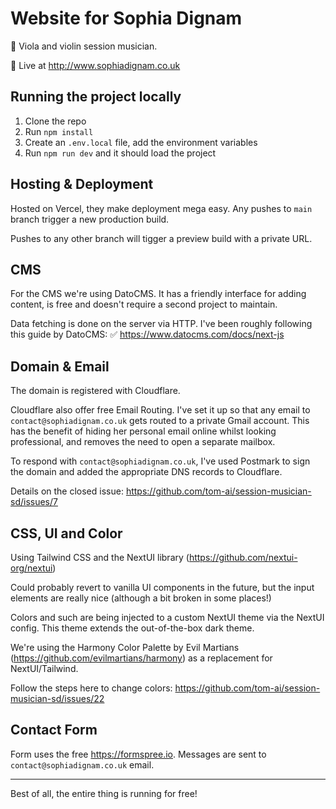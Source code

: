 # Website for Sophia Dignam

🎻 Viola and violin session musician.

🛜 Live at http://www.sophiadignam.co.uk

## Running the project locally

1. Clone the repo
2. Run `npm install`
3. Create an `.env.local` file, add the environment variables
4. Run `npm run dev` and it should load the project

## Hosting & Deployment

Hosted on Vercel, they make deployment mega easy. Any pushes to `main` branch trigger a new production build.

Pushes to any other branch will tigger a preview build with a private URL.

## CMS

For the CMS we're using DatoCMS. It has a friendly interface for adding content, is free and doesn't require a second project to maintain.

Data fetching is done on the server via HTTP. I've been roughly following this guide by DatoCMS:
✅ https://www.datocms.com/docs/next-js

## Domain & Email

The domain is registered with Cloudflare.

Cloudflare also offer free Email Routing. I've set it up so that any email to `contact@sophiadignam.co.uk` gets routed to a private Gmail account. This has the benefit of hiding her personal email online whilst looking professional, and removes the need to open a separate mailbox.

To respond with `contact@sophiadignam.co.uk`, I've used Postmark to sign the domain and added the appropriate DNS records to Cloudflare.

Details on the closed issue: https://github.com/tom-ai/session-musician-sd/issues/7

## CSS, UI and Color

Using Tailwind CSS and the NextUI library (https://github.com/nextui-org/nextui)

Could probably revert to vanilla UI components in the future, but the input elements are really nice (although a bit broken in some places!)

Colors and such are being injected to a custom NextUI theme via the NextUI config. This theme extends the out-of-the-box dark theme.

We're using the Harmony Color Palette by Evil Martians (https://github.com/evilmartians/harmony) as a replacement for NextUI/Tailwind.

Follow the steps here to change colors: https://github.com/tom-ai/session-musician-sd/issues/22

## Contact Form

Form uses the free https://formspree.io. Messages are sent to `contact@sophiadignam.co.uk` email.

___

Best of all, the entire thing is running for free!

